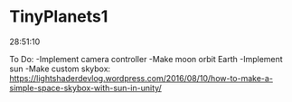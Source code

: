 # TinyPlanets1

28:51:10

To Do:
-Implement camera controller
-Make moon orbit Earth
-Implement sun
-Make custom skybox: https://lightshaderdevlog.wordpress.com/2016/08/10/how-to-make-a-simple-space-skybox-with-sun-in-unity/
